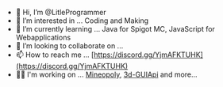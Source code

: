 - 👋 Hi, I’m @LitleProgrammer
- 👀 I’m interested in ... Coding and Making
- 🌱 I’m currently learning ... Java for Spigot MC, JavaScript for Webapplications
- 💞️ I’m looking to collaborate on ...
- 📫 How to reach me ... [https://discord.gg/YjmAFKTUHK](https://discord.gg/YjmAFKTUHK)
- 🧑‍💻 I'm working on ... [Mineopoly](https://www.spigotmc.org/resources/mineopoly-a-new-way-to-mini-game.113475/), [3d-GUIApi](https://github.com/LitleProgrammer/3d-gui-api) and more...

<!---
LitleProgrammer/LitleProgrammer is a ✨ special ✨ repository because its `README.md` (this file) appears on your GitHub profile.
You can click the Preview link to take a look at your changes.
--->
